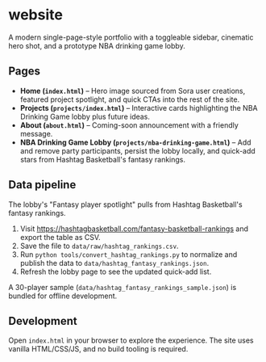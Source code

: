 # website

A modern single-page-style portfolio with a toggleable sidebar, cinematic hero shot, and a prototype NBA drinking game lobby.

## Pages

- **Home (`index.html`)** – Hero image sourced from Sora user creations, featured project spotlight, and quick CTAs into the rest of the site.
- **Projects (`projects/index.html`)** – Interactive cards highlighting the NBA Drinking Game lobby plus future ideas.
- **About (`about.html`)** – Coming-soon announcement with a friendly message.
- **NBA Drinking Game Lobby (`projects/nba-drinking-game.html`)** – Add and remove party participants, persist the lobby locally, and quick-add stars from Hashtag Basketball's fantasy rankings.

## Data pipeline

The lobby's "Fantasy player spotlight" pulls from Hashtag Basketball's fantasy rankings.

1. Visit <https://hashtagbasketball.com/fantasy-basketball-rankings> and export the table as CSV.
2. Save the file to `data/raw/hashtag_rankings.csv`.
3. Run `python tools/convert_hashtag_rankings.py` to normalize and publish the data to `data/hashtag_fantasy_rankings.json`.
4. Refresh the lobby page to see the updated quick-add list.

A 30-player sample (`data/hashtag_fantasy_rankings_sample.json`) is bundled for offline development.

## Development

Open `index.html` in your browser to explore the experience. The site uses vanilla HTML/CSS/JS, and no build tooling is required.
